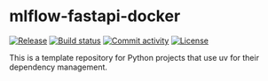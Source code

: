 # mlflow-fastapi-docker

[![Release](https://img.shields.io/github/v/release/rpinto/mlflow-fastapi-docker)](https://img.shields.io/github/v/release/rpinto/mlflow-fastapi-docker)
[![Build status](https://img.shields.io/github/actions/workflow/status/rpinto/mlflow-fastapi-docker/main.yml?branch=main)](https://github.com/rpinto/mlflow-fastapi-docker/actions/workflows/main.yml?query=branch%3Amain)
[![Commit activity](https://img.shields.io/github/commit-activity/m/rpinto/mlflow-fastapi-docker)](https://img.shields.io/github/commit-activity/m/rpinto/mlflow-fastapi-docker)
[![License](https://img.shields.io/github/license/rpinto/mlflow-fastapi-docker)](https://img.shields.io/github/license/rpinto/mlflow-fastapi-docker)

This is a template repository for Python projects that use uv for their dependency management.
